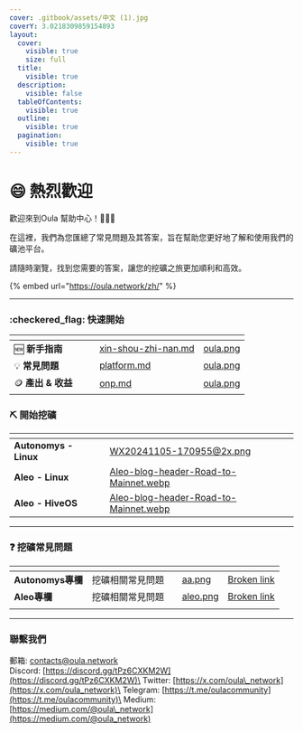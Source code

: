 ```yaml
---
cover: .gitbook/assets/中文 (1).jpg
coverY: 3.0218309859154893
layout:
  cover:
    visible: true
    size: full
  title:
    visible: true
  description:
    visible: false
  tableOfContents:
    visible: true
  outline:
    visible: true
  pagination:
    visible: true
---
```


# 😄 熱烈歡迎

歡迎來到Oula 幫助中心！:clap::clap::clap:

在這裡，我們為您匯總了常見問題及其答案，旨在幫助您更好地了解和使用我們的礦池平台。&#x20;

請隨時瀏覽，找到您需要的答案，讓您的挖礦之旅更加順利和高效。

{% embed url="https://oula.network/zh/" %}

***

### :checkered\_flag: 快速開始

<table data-view="cards"><thead><tr><th></th><th data-hidden></th><th data-hidden></th><th data-hidden data-card-target data-type="content-ref"></th><th data-hidden data-card-cover data-type="files"></th></tr></thead><tbody><tr><td><span data-gb-custom-inline data-tag="emoji" data-code="1f195">🆕</span> <strong>新手指南</strong></td><td></td><td></td><td><a href="getting-started/xin-shou-zhi-nan.md">xin-shou-zhi-nan.md</a></td><td><a href=".gitbook/assets/oula.png">oula.png</a></td></tr><tr><td><span data-gb-custom-inline data-tag="emoji" data-code="1f4a1">💡</span> <strong>常見問題</strong></td><td></td><td></td><td><a href="getting-started/platform.md">platform.md</a></td><td><a href=".gitbook/assets/oula.png">oula.png</a></td></tr><tr><td><span data-gb-custom-inline data-tag="emoji" data-code="1fa99">🪙</span> <strong>產出 &#x26; 收益</strong></td><td></td><td></td><td><a href="getting-started/onp.md">onp.md</a></td><td><a href=".gitbook/assets/oula.png">oula.png</a></td></tr></tbody></table>

### :pick: 開始挖礦

<table data-view="cards"><thead><tr><th></th><th data-hidden></th><th data-hidden data-card-cover data-type="files"></th><th data-hidden></th><th data-hidden data-card-target data-type="content-ref"></th></tr></thead><tbody><tr><td><strong>Autonomys - Linux</strong></td><td></td><td><a href=".gitbook/assets/WX20241105-170955@2x.png">WX20241105-170955@2x.png</a></td><td></td><td></td></tr><tr><td><strong>Aleo - Linux</strong></td><td></td><td><a href=".gitbook/assets/Aleo-blog-header-Road-to-Mainnet.webp">Aleo-blog-header-Road-to-Mainnet.webp</a></td><td></td><td></td></tr><tr><td><strong>Aleo - HiveOS</strong></td><td></td><td><a href=".gitbook/assets/Aleo-blog-header-Road-to-Mainnet.webp">Aleo-blog-header-Road-to-Mainnet.webp</a></td><td></td><td></td></tr></tbody></table>

***

### :question: 挖礦常見問題

<table data-view="cards"><thead><tr><th></th><th data-hidden></th><th data-hidden></th><th data-hidden data-card-cover data-type="files"></th><th data-hidden data-card-target data-type="content-ref"></th></tr></thead><tbody><tr><td><strong>Autonomys專欄</strong></td><td>挖礦相關常見問題</td><td></td><td><a href=".gitbook/assets/aa.png">aa.png</a></td><td><a href="broken-reference">Broken link</a></td></tr><tr><td><strong>Aleo專欄</strong></td><td>挖礦相關常見問題</td><td></td><td><a href=".gitbook/assets/aleo.png">aleo.png</a></td><td><a href="broken-reference">Broken link</a></td></tr><tr><td></td><td></td><td></td><td></td><td></td></tr></tbody></table>

***

### 聯繫我們

郵箱: contacts@oula.network\
Discord: [https://discord.gg/tPz6CXKM2W](https://discord.gg/tPz6CXKM2W)\
Twitter: [https://x.com/oula\_network](https://x.com/oula_network)\
Telegram: [https://t.me/oulacommunity](https://t.me/oulacommunity)\
Medium: [https://medium.com/@oula\_network](https://medium.com/@oula_network)



